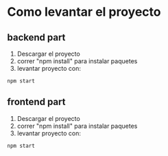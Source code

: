 # Como levantar el proyecto

## backend part
1. Descargar el proyecto
2. correr "npm install" para instalar paquetes
3. levantar proyecto con: 
```
npm start
```


## frontend part
1. Descargar el proyecto
2. correr "npm install" para instalar paquetes
3. levantar proyecto con: 
```
npm start
```



